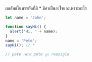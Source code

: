 ผลลัพธ์ในบรรทัดที่มี * มีค่าเป็นอะไรและเพราะอะไร

```js
let name = 'John';

function sayHi() {
  alert('Hi, ' + name);
}
name = 'Pete';
sayHi(); // *

// pete เพราะ pete ถูก reassgin
```